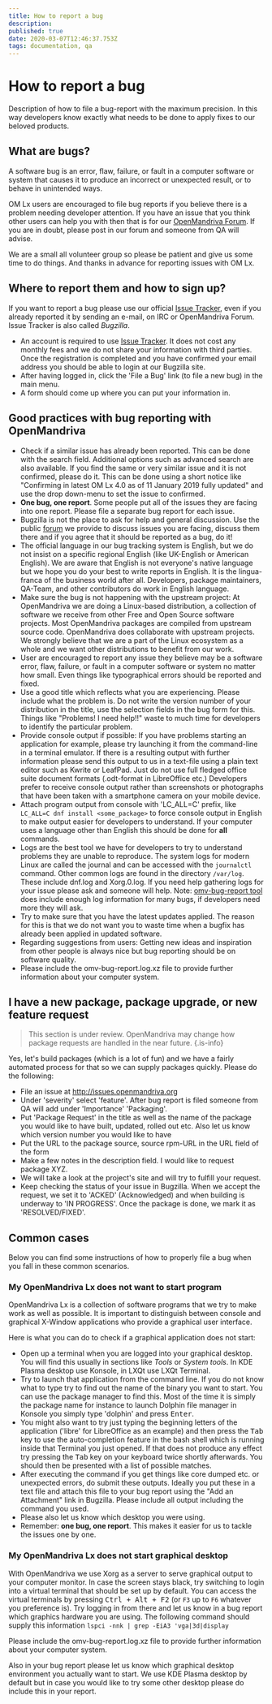 ```yaml
---
title: How to report a bug
description: 
published: true
date: 2020-03-07T12:46:37.753Z
tags: documentation, qa
---
```


# How to report a bug

Description of how to file a bug-report with the maximum precision. In this way developers know exactly what needs to be done to apply fixes to our beloved products. 


## What are bugs?
A software bug is an error, flaw, failure, or fault in a computer software or system that causes it to produce an incorrect or unexpected result, or to behave in unintended ways.

OM Lx users are encouraged to file bug reports if you believe there is a problem needing developer attention. If you have an issue that you think other users can help you with then that is for our [OpenMandriva Forum](https://forum.openmandriva.org/).
If you are in doubt, please post in our forum and someone from QA will advise. 

We are a small all volunteer group so please be patient and give us some time to do things. And thanks in advance for reporting issues with OM Lx.

## Where to report them and how to sign up?

If you want to report a bug please use our official [Issue Tracker](http://issues.openmandriva.org ), even if you already reported it by sending an e-mail, on IRC or OpenMandriva Forum. Issue Tracker is also called *Bugzilla*.

- An account is required to use [Issue Tracker](http://issues.openmandriva.org). It does not cost any monthly fees and we do not share your information with third parties. Once the registration is completed and you have confirmed your email address you should be able to login at our Bugzilla site.
- After having logged in, click the 'File a Bug' link (to file a new bug) in the main menu. 
- A form should come up where you can put your information in.

## Good practices with bug reporting with OpenMandriva
- Check if a similar issue has already been reported. This can be done with the search field. Additional options such as advanced search are also available. If you find the same or very similar issue and it is not confirmed, please do it. This can be done using a short notice like "Confirming in latest OM Lx 4.0 as of 11 January 2019 fully updated" and use the drop down-menu to set the issue to confirmed. 
- **One bug, one report**. Some people put all of the issues they are facing into one report. Please file a separate bug report for each issue.
- Bugzilla is not the place to ask for help and general discussion. Use the public [forum](https://forum.openmandriva.org/) we provide to discuss issues you are facing, discuss them there and if you agree that it should be reported as a bug, do it!
- The official language in our bug tracking system is English, but we do not insist on a specific regional English (like UK-English or American English). We are aware that English is not everyone's native language but we hope you do your best to write reports in English. It is the lingua-franca of the business world after all. Developers, package maintainers, QA-Team, and other contributors do work in English language.
- Make sure the bug is not happening with the upstream project: At OpenMandriva we are doing a Linux-based distribution, a collection of software we receive from other Free and Open Source software projects. Most OpenMandriva packages are compiled from upstream source code. OpenMandriva does collaborate with upstream projects. We strongly believe that we are a part of the Linux ecosystem as a whole and we want other distributions to benefit from our work.
- User are encouraged to report any issue they believe may be a software error, flaw, failure, or fault in a computer software or system no matter how small. Even things like typographical errors should be reported and fixed.
- Use a good title which reflects what you are experiencing. Please include what the problem is. Do not write the version number of your distribution in the title, use the selection fields in the bug form for this. Things like "Problems! I need help!!" waste to much time for developers to identify the particular problem.  
- Provide console output if possible: If you have problems starting an application for example, please try launching it from the command-line in a terminal emulator. If there is a resulting output with further information please send this output to us in a text-file using a plain text editor such as Kwrite or LeafPad. Just do not use full fledged office suite document formats (.odt-format in LibreOffice etc.) Developers prefer to receive console output rather than screenshots or photographs that have been taken with a smartphone camera on your mobile device. 
- Attach program output from console with 'LC_ALL=C' prefix, like `LC_ALL=C dnf install <some_package>` to force console output in English to make output easier for developers to understand. If your computer uses a language other than English this should be done for **all** commands.
- Logs are the best tool we have for developers to try to understand problems they are unable to reproduce.
The system logs for modern Linux are called the journal and can be accessed with the `journalctl` command. Other common logs are found in the directory `/var/log`. These include dnf.log and Xorg.0.log.
If you need help gathering logs for your issue please ask and someone will help.
Note: [omv-bug-report tool](https://forum.openmandriva.org/t/bug-report-tool-for-openmandriva-lx/601) does include enough log information for many bugs, if developers need more they will ask.
- Try to make sure that you have the latest updates applied. The reason for this is that we do not want you to waste time when a bugfix has already been applied in updated software.
- Regarding suggestions from users: Getting new ideas and inspiration from other people is always nice but bug reporting should be on software quality. 
- Please include the omv-bug-report.log.xz file to provide further information about your computer system.

## I have a new package, package upgrade, or new feature request

> This section is under review. OpenMandriva may change how package requests are handled in the near future.
{.is-info}

Yes, let's build packages (which is a lot of fun) and we have a fairly automated process for that so we can supply packages quickly. Please do the following:
- File an issue at http://issues.openmandriva.org 
- Under 'severity' select 'feature'. After bug report is filed someone from QA will add under 'Importance' 'Packaging'.
- Put 'Package Request' in the title as well as the name of the package you would like to have built, updated, rolled out etc. Also let us know which version number you would like to have
- Put the URL to the package source, source rpm-URL in the URL field of the form
- Make a few notes in the description field. I would like to request package XYZ. 
- We will take a look at the project's site and will try to fulfill your request.
- Keep checking the status of your issue in Bugzilla. When we accept the request, we set it to 'ACKED' (Acknowledged) and when building is underway to 'IN PROGRESS'. Once the package is done, we mark it as 'RESOLVED/FIXED'.

## Common cases
Below you can find some instructions of how to properly file a bug when you fall in these common scenarios.

### My OpenMandriva Lx does not want to start program

OpenMandriva Lx is a collection of software programs that we try to make work as well as possible. It is important to distinguish between console and graphical X-Window applications who provide a graphical user interface.

Here is what you can do to check if a graphical application does not start:
- Open up a terminal when you are logged into your graphical desktop.
  You will find this usually in sections like *Tools* or *System tools*. In KDE Plasma desktop use Konsole, in LXQt use LXQt Terminal.
- Try to launch that application from the command line. If you do not know what to type try to find out the name of the binary you want to start. You can use the package manager to find this. Most of the time it is simply the package name for instance to launch Dolphin file manager in Konsole you simply type 'dolphin' and press <kbd>Enter</kbd>. 
- You might also want to try just typing the beginning letters of the application ('libre' for LibreOffice as an example) and then press the <kbd>Tab</kbd> key to use the auto-completion feature in the bash shell which is running inside that Terminal you just opened. If that does not produce any effect try pressing the <kbd>Tab</kbd> key on your keyboard twice shortly afterwards. You should then be presented with a list of possible matches. 
- After executing the command if you get things like core dumped etc. or unexpected errors, do submit these outputs. Ideally you put these in a text file and attach this file to your bug report using the "Add an Attachment" link in Bugzilla. Please include all output including the command you used.
- Please also let us know which desktop you were using. 
- Remember: **one bug, one report**. This makes it easier for us to tackle the issues one by one.

### My OpenMandriva Lx does not start graphical desktop

With OpenMandriva we use Xorg as a server to serve graphical output to your computer monitor. In case the screen stays black, try switching to login into a virtual terminal that should be set up by default. You can access the virtual terminals by pressing <kbd>Ctrl + Alt + F2</kbd> (or `F3` up to `F6` whatever you preference is).
Try logging in from there and let us know in a bug report which graphics hardware you are using. The following command should supply this information
`lspci -nnk | grep -EiA3 'vga|3d|display`

Please include the omv-bug-report.log.xz file to provide further information about your computer system.

Also in your bug report please let us know which graphical desktop environment you actually want to start. We use KDE Plasma desktop by default but in case you would like to try some other desktop please do include this in your report.


